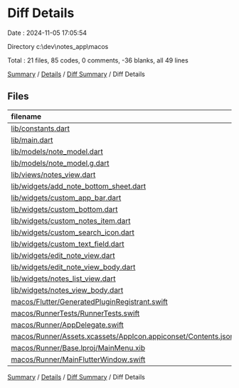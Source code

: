 # Diff Details

Date : 2024-11-05 17:05:54

Directory c:\\dev\\notes_app\\macos

Total : 21 files,  85 codes, 0 comments, -36 blanks, all 49 lines

[Summary](results.md) / [Details](details.md) / [Diff Summary](diff.md) / Diff Details

## Files
| filename | language | code | comment | blank | total |
| :--- | :--- | ---: | ---: | ---: | ---: |
| [lib/constants.dart](/lib/constants.dart) | Dart | -3 | 0 | -2 | -5 |
| [lib/main.dart](/lib/main.dart) | Dart | -20 | 0 | -4 | -24 |
| [lib/models/note_model.dart](/lib/models/note_model.dart) | Dart | -18 | 0 | -4 | -22 |
| [lib/models/note_model.g.dart](/lib/models/note_model.g.dart) | Dart | -25 | -4 | -8 | -37 |
| [lib/views/notes_view.dart](/lib/views/notes_view.dart) | Dart | -24 | 0 | -3 | -27 |
| [lib/widgets/add_note_bottom_sheet.dart](/lib/widgets/add_note_bottom_sheet.dart) | Dart | -28 | 0 | -3 | -31 |
| [lib/widgets/custom_app_bar.dart](/lib/widgets/custom_app_bar.dart) | Dart | -23 | 0 | -4 | -27 |
| [lib/widgets/custom_bottom.dart](/lib/widgets/custom_bottom.dart) | Dart | -21 | 0 | -3 | -24 |
| [lib/widgets/custom_notes_item.dart](/lib/widgets/custom_notes_item.dart) | Dart | -64 | 0 | -3 | -67 |
| [lib/widgets/custom_search_icon.dart](/lib/widgets/custom_search_icon.dart) | Dart | -22 | 0 | -2 | -24 |
| [lib/widgets/custom_text_field.dart](/lib/widgets/custom_text_field.dart) | Dart | -25 | -1 | -4 | -30 |
| [lib/widgets/edit_note_view.dart](/lib/widgets/edit_note_view.dart) | Dart | -11 | 0 | -3 | -14 |
| [lib/widgets/edit_note_view_body.dart](/lib/widgets/edit_note_view_body.dart) | Dart | -35 | 0 | -3 | -38 |
| [lib/widgets/notes_list_view.dart](/lib/widgets/notes_list_view.dart) | Dart | -19 | 0 | -3 | -22 |
| [lib/widgets/notes_view_body.dart](/lib/widgets/notes_view_body.dart) | Dart | -21 | 0 | -3 | -24 |
| [macos/Flutter/GeneratedPluginRegistrant.swift](/macos/Flutter/GeneratedPluginRegistrant.swift) | Swift | 6 | 3 | 4 | 13 |
| [macos/RunnerTests/RunnerTests.swift](/macos/RunnerTests/RunnerTests.swift) | Swift | 7 | 2 | 4 | 13 |
| [macos/Runner/AppDelegate.swift](/macos/Runner/AppDelegate.swift) | Swift | 8 | 0 | 2 | 10 |
| [macos/Runner/Assets.xcassets/AppIcon.appiconset/Contents.json](/macos/Runner/Assets.xcassets/AppIcon.appiconset/Contents.json) | JSON | 68 | 0 | 1 | 69 |
| [macos/Runner/Base.lproj/MainMenu.xib](/macos/Runner/Base.lproj/MainMenu.xib) | XML | 343 | 0 | 1 | 344 |
| [macos/Runner/MainFlutterWindow.swift](/macos/Runner/MainFlutterWindow.swift) | Swift | 12 | 0 | 4 | 16 |

[Summary](results.md) / [Details](details.md) / [Diff Summary](diff.md) / Diff Details